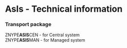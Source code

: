 # AsIs - Technical information

### Transport package
ZNYPE**ASIS**CEN - for Central system<br>
ZNYPE**ASIS**MAN - for Managed system
